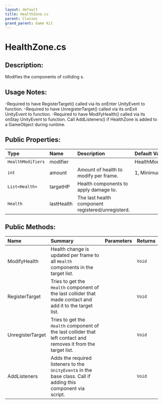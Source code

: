 ```yaml
---
layout: default
title: HealthZone.cs
parent: Classes
grand_parent: Game Kit
---
```


# HealthZone.cs

## Description:
Modifies the <see cref="Health"/> components of colliding <see cref="GameObject"/>s.
 
 ## Usage Notes:
 
 -Required to have RegisterTarget() called via its onEnter UnityEvent to function.
 -Required to have UnregisterTarget() called via its onExit UnityEvent to function.
 -Required to have ModifyHealth() called via its onStay UnityEvent to function.
 Call AddListeners() if HealthZone is added to a GameObject during runtime.

## Public Properties:

| Type        | Name | Description         | Default Value |
|:-------------|:----|:--------------------|:--------------|
|  `HealthModifiers` | modifier | | HealthModifiers.damage |
|  `int` | amount | Amount of health to modify per frame. | 1, Minimum value = 0 |
|  `List<Health>` | targetHP | Health components to apply damage to. |  |
|  `Health` | lastHealth | The last health component registered/unregisterd. |  |

## Public Methods:

| Name | Summary      | Parameters | Returns |
|:----|:--------------|:-----------|:--------|
| ModifyHealth | Health change is updated per frame to all `Health` components in the target list. | | `Void` |
| RegisterTarget | Tries to get the `Health` component of the last collider that made contact and add it to the target list.  |  | `Void` |
| UnregisterTarget | Tries to get the `Health` component of the last collider that left contact and removes it from the target list. |  | `Void` |
| AddListeners | Adds the required listeners to the `UnityEvent`s in the base class. Call if adding this component via script. | | `Void` |
